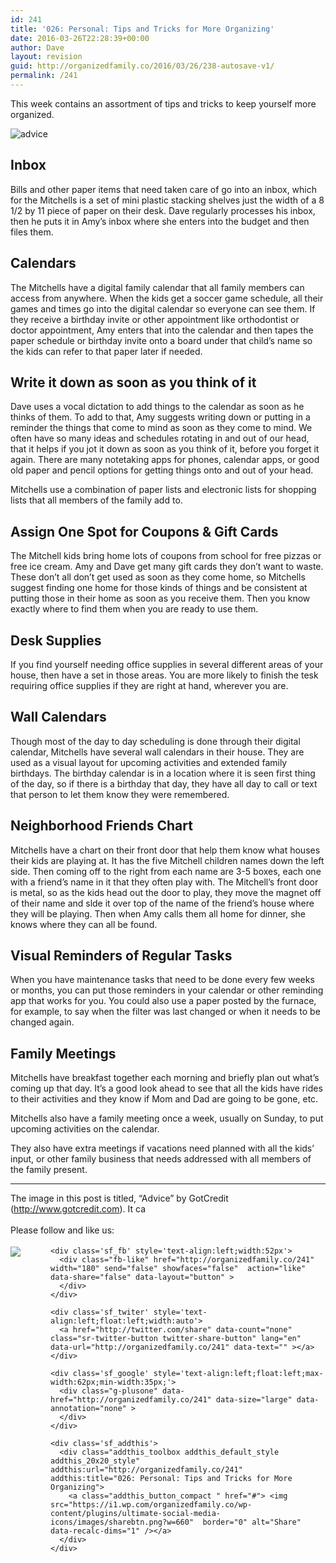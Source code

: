 ```yaml
---
id: 241
title: '026: Personal: Tips and Tricks for More Organizing'
date: 2016-03-26T22:28:39+00:00
author: Dave
layout: revision
guid: http://organizedfamily.co/2016/03/26/238-autosave-v1/
permalink: /241
---
```

This week contains an assortment of tips and tricks to keep yourself more organized.

<img src="https://i2.wp.com/organizedfamily.co/wp-content/uploads/2016/03/advice.jpg?w=660" alt="advice" data-recalc-dims="1" /> 

## Inbox

Bills and other paper items that need taken care of go into an inbox, which for the Mitchells is a set of mini plastic stacking shelves just the width of a 8 1/2 by 11 piece of paper on their desk. Dave regularly processes his inbox, then he puts it in Amy&#8217;s inbox where she enters into the budget and then files them.

## Calendars

The Mitchells have a digital family calendar that all family members can access from anywhere. When the kids get a soccer game schedule, all their games and times go into the digital calendar so everyone can see them. If they receive a birthday invite or other appointment like orthodontist or doctor appointment, Amy enters that into the calendar and then tapes the paper schedule or birthday invite onto a board under that child&#8217;s name so the kids can refer to that paper later if needed.

## Write it down as soon as you think of it

Dave uses a vocal dictation to add things to the calendar as soon as he thinks of them. To add to that, Amy suggests writing down or putting in a reminder the things that come to mind as soon as they come to mind. We often have so many ideas and schedules rotating in and out of our head, that it helps if you jot it down as soon as you think of it, before you forget it again. There are many notetaking apps for phones, calendar apps, or good old paper and pencil options for getting things onto and out of your head.

Mitchells use a combination of paper lists and electronic lists for shopping lists that all members of the family add to.

## Assign One Spot for Coupons & Gift Cards

The Mitchell kids bring home lots of coupons from school for free pizzas or free ice cream. Amy and Dave get many gift cards they don&#8217;t want to waste. These don&#8217;t all don&#8217;t get used as soon as they come home, so Mitchells suggest finding one home for those kinds of things and be consistent at putting those in their home as soon as you receive them. Then you know exactly where to find them when you are ready to use them.

## Desk Supplies

If you find yourself needing office supplies in several different areas of your house, then have a set in those areas. You are more likely to finish the tesk requiring office supplies if they are right at hand, wherever you are.

## Wall Calendars

Though most of the day to day scheduling is done through their digital calendar, Mitchells have several wall calendars in their house. They are used as a visual layout for upcoming activities and extended family birthdays. The birthday calendar is in a location where it is seen first thing of the day, so if there is a birthday that day, they have all day to call or text that person to let them know they were remembered.

## Neighborhood Friends Chart

Mitchells have a chart on their front door that help them know what houses their kids are playing at. It has the five Mitchell children names down the left side. Then coming off to the right from each name are 3-5 boxes, each one with a friend&#8217;s name in it that they often play with. The Mitchell&#8217;s front door is metal, so as the kids head out the door to play, they move the magnet off of their name and slde it over top of the name of the friend&#8217;s house where they will be playing. Then when Amy calls them all home for dinner, she knows where they can all be found.

## Visual Reminders of Regular Tasks

When you have maintenance tasks that need to be done every few weeks or months, you can put those reminders in your calendar or other reminding app that works for you. You could also use a paper posted by the furnace, for example, to say when the filter was last changed or when it needs to be changed again.

## Family Meetings

Mitchells have breakfast together each morning and briefly plan out what&#8217;s coming up that day. It&#8217;s a good look ahead to see that all the kids have rides to their activities and they know if Mom and Dad are going to be gone, etc.

Mitchells also have a family meeting once a week, usually on Sunday, to put upcoming activities on the calendar.

They also have extra meetings if vacations need planned with all the kids&#8217; input, or other family business that needs addressed with all members of the family present.

* * *

The image in this post is titled, &#8220;Advice&#8221; by GotCredit (http://www.gotcredit.com). It ca

<div class='sfsi_Sicons' style='width: 100%; display: inline-block; vertical-align: middle; text-align:left'>
  <div style='margin:0px 8px 0px 0px; line-height: 24px'>
    <span>Please follow and like us:</span>
  </div>
  
  <div class='sfsi_socialwpr'>
    <div class='sf_subscrbe' style='text-align:left;float:left;width:64px'>
      <a href="http://www.specificfeeds.com/widget/emailsubscribe/MTc5ODgx/OA==/" target="_blank"><img src="https://i2.wp.com/organizedfamily.co/wp-content/plugins/ultimate-social-media-icons/images/follow_subscribe.png?w=660" data-recalc-dims="1" /></a>
    </div>
    
    <div class='sf_fb' style='text-align:left;width:52px'>
      <div class="fb-like" href="http://organizedfamily.co/241" width="180" send="false" showfaces="false"  action="like" data-share="false" data-layout="button" >
      </div>
    </div>
    
    <div class='sf_twiter' style='text-align:left;float:left;width:auto'>
      <a href="http://twitter.com/share" data-count="none" class="sr-twitter-button twitter-share-button" lang="en" data-url="http://organizedfamily.co/241" data-text="" ></a>
    </div>
    
    <div class='sf_google' style='text-align:left;float:left;max-width:62px;min-width:35px;'>
      <div class="g-plusone" data-href="http://organizedfamily.co/241" data-size="large" data-annotation="none" >
      </div>
    </div>
    
    <div class='sf_addthis'>
      <div class="addthis_toolbox addthis_default_style addthis_20x20_style" addthis:url="http://organizedfamily.co/241" addthis:title="026: Personal: Tips and Tricks for More Organizing">
        <a class="addthis_button_compact " href="#"> <img src="https://i1.wp.com/organizedfamily.co/wp-content/plugins/ultimate-social-media-icons/images/sharebtn.png?w=660"  border="0" alt="Share" data-recalc-dims="1" /></a>
      </div>
    </div>
  </div>
</div>